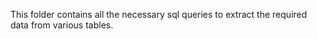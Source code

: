 This folder contains all the necessary sql queries to extract the required data from various tables.